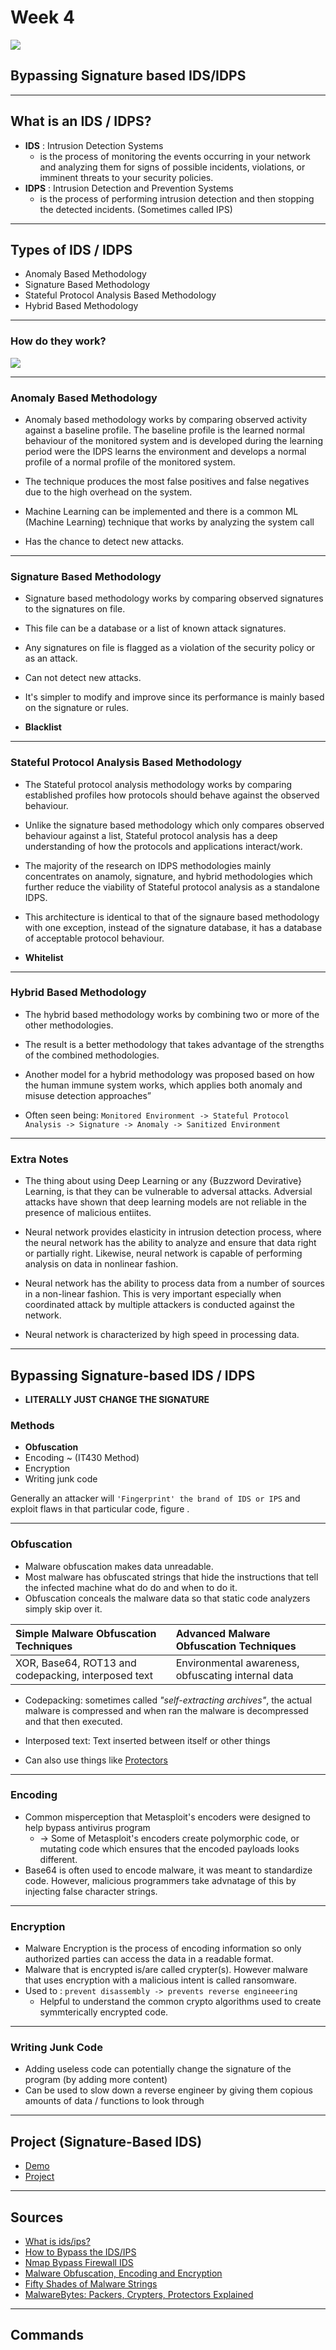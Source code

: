 # Week 4

![](https://raw.githubusercontent.com/AOrps/SigMal/master/educational-material/sem3/img/sem3-beetle.jpg)

## Bypassing Signature based IDS/IDPS
---

## What is an IDS / IDPS?
* **IDS** : Intrusion Detection Systems 
    * is the process of monitoring the events occurring in your network and analyzing them for signs of possible incidents, violations, or imminent threats to your security policies.
* **IDPS** : Intrusion Detection and Prevention Systems
    * is the process of performing intrusion detection and then stopping the detected incidents. (Sometimes called IPS)

---

## Types of IDS / IDPS

* Anomaly Based Methodology
* Signature Based Methodology
* Stateful Protocol Analysis Based Methodology
* Hybrid Based Methodology

---
### How do they work?

![](img/how-id(p)s-work.png)

---

### Anomaly Based Methodology
* Anomaly based methodology works by comparing observed activity against a baseline profile. The baseline profile is the learned normal behaviour of the monitored system and is developed during the learning period were the IDPS learns the environment and develops a normal profile of a normal profile of the monitored system.

* The technique produces the most false positives and false negatives due to the high overhead on the system.

* Machine Learning can be implemented and there is a common ML (Machine Learning) technique that works by analyzing the system call

* Has the chance to detect new attacks.

---

### Signature Based Methodology
* Signature based methodology works by comparing observed signatures to the signatures on file.
* This file can be a database or a list of known attack signatures. 
* Any signatures on file is flagged as a violation of the security policy or as an attack.
* Can not detect new attacks. <!-- (However, we may be able to get variants of the malicious entity, by using Fuzzy Hashing) --> 
* It's simpler to modify and improve since its performance is mainly based on the signature or rules.

* **Blacklist**

---

### Stateful Protocol Analysis Based Methodology
* The Stateful protocol analysis methodology works by comparing established profiles how protocols should behave against the observed behaviour.

* Unlike the signature based methodology which only compares observed behaviour against a list, Stateful protocol analysis has a deep understanding of how the protocols and applications interact/work.

* The majority of the research on IDPS methodologies mainly concentrates on anamoly, signature, and hybrid methodologies which further reduce the viability of Stateful protocol analysis as a standalone IDPS.

* This architecture is identical to that of the signaure based methodology with one exception, instead of the signature database, it has a database of acceptable protocol behaviour. 

* **Whitelist**

---

### Hybrid Based Methodology
* The hybrid based methodology works by combining two or more of the other methodologies.

* The result is a better methodology that takes advantage of the strengths of the combined methodologies.

* Another model for a hybrid methodology was proposed based on how the human immune system works, which applies both anomaly and misuse detection approaches”

* Often seen being:  `Monitored Environment -> Stateful Protocol Analysis -> Signature -> Anomaly -> Sanitized Environment`

---
### Extra Notes
+ The thing about using Deep Learning or any {Buzzword Devirative} Learning, is that they can be vulnerable to adversal attacks. Adversial attacks have shown that deep learning models are not reliable in the presence of malicious entiites.

* Neural network provides elasticity in intrusion detection process, where the neural network has the ability to analyze and ensure that data right or partially right. Likewise, neural network is capable of performing analysis on data in nonlinear fashion. 

* Neural network has the ability to process data from a number of sources in a non-linear fashion. This is very important especially when coordinated attack by multiple attackers is conducted against the network.

* Neural network is characterized by high speed in processing data.

---
## Bypassing Signature-based IDS / IDPS

* **LITERALLY JUST CHANGE THE SIGNATURE**

### Methods

* **Obfuscation**
* Encoding ~ (IT430 Method)
* Encryption
* Writing junk code

Generally an attacker will `'Fingerprint' the brand of IDS or IPS` and exploit flaws in that particular code, figure .

---

### Obfuscation
* Malware obfuscation makes data unreadable.
* Most malware has obfuscated strings that hide the instructions that tell the infected machine what do do and when to do it.
* Obfuscation conceals the malware data so that static code analyzers simply skip over it.

| Simple Malware Obfuscation Techniques| Advanced Malware Obfuscation Techniques
| :-- | :---
| XOR, Base64, ROT13 and codepacking, interposed text |  Environmental awareness, obfuscating internal data

* Codepacking: sometimes called _"self-extracting archives"_, the actual malware is compressed and when ran the malware is decompressed and that then executed.
* Interposed text: Text inserted between itself or other things

* Can also use things like [Protectors](https://blog.malwarebytes.com/cybercrime/malware/2017/03/explained-packer-crypter-and-protector/)

--- 

### Encoding 
* Common misperception that Metasploit's encoders were designed to help bypass antivirus program
    * -> Some of Metasploit's encoders create polymorphic code, or mutating code which ensures that the encoded payloads looks different.
* Base64 is often used to encode malware, it was meant to standardize code. However, malicious programmers take advnatage of this by injecting false character strings.


---

### Encryption
* Malware Encryption is the process of encoding information so only authorized parties can access the data in a readable format. 
* Malware that is encrypted is/are called crypter(s). However malware that uses encryption with a malicious intent is called ransomware. 
* Used to : `prevent disassembly -> prevents reverse engineeering`
    * Helpful to understand the common crypto algorithms used to create symmterically encrypted code. 

---

### Writing Junk Code
* Adding useless code can potentially change the signature of the program (by adding more content)
* Can be used to slow down a reverse engineer by giving them copious amounts of data / functions to look through 

---

## Project (Signature-Based IDS)
* [Demo]()
* [Project]()

---

## Sources
* [What is ids/ips?](https://www.juniper.net/us/en/products-services/what-is/ids-ips/)
* [How to Bypass the IDS/IPS](https://www.darkreading.com/attacks-breaches/how-to-bypass-the-ids-ips/d/d-id/1128993)
* [Nmap Bypass Firewall IDS](https://nmap.org/book/man-bypass-firewalls-ids.html)
* [Malware Obfuscation, Encoding and Encryption](https://resources.infosecinstitute.com/topic/malware-obfuscation-encoding-and-encryption/)
* [Fifty Shades of Malware Strings](https://medium.com/malware-buddy/fifty-shades-of-malware-strings-d33b0c7bee99)
* [MalwareBytes: Packers, Crypters, Protectors Explained](https://blog.malwarebytes.com/cybercrime/malware/2017/03/explained-packer-crypter-and-protector/)

---
## Commands
```

```